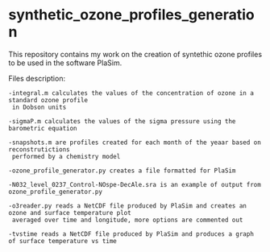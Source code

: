 # synthetic_ozone_profiles_generation
This repository contains my work on the creation of syntethic ozone profiles to be used in the software PlaSim. 


Files description:

	-integral.m calculates the values of the concentration of ozone in a standard ozone profile 
     in Dobson units
 
	-sigmaP.m calculates the values of the sigma pressure using the barometric equation
 
	-snapshots.m are profiles created for each month of the yeaar based on reconstrutictions 
     performed by a chemistry model
 
	-ozone_profile_generator.py creates a file formatted for PlaSim
 
	-N032_level_0237_Control-NOspe-DecAle.sra is an example of output from ozone_profile_generator.py

 	-o3reader.py reads a NetCDF file produced by PlaSim and creates an ozone and surface temperature plot
     averaged over time and longitude, more options are commented out

  	-tvstime reads a NetCDF file produced by PlaSim and produces a graph of surface temperature vs time

 
